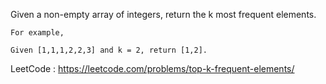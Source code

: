 Given a non-empty array of integers, return the k most frequent elements.

```
For example,

Given [1,1,1,2,2,3] and k = 2, return [1,2].
```

LeetCode : https://leetcode.com/problems/top-k-frequent-elements/